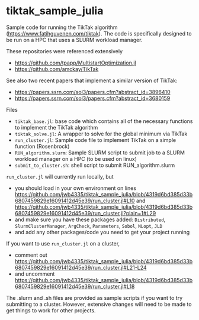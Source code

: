 # tiktak_sample_julia
Sample code for running the TikTak algorithm (https://www.fatihguvenen.com/tiktak). The code is specifically designed to be run on a HPC that uses a SLURM workload manager.

These repositories were referenced extensively
- https://github.com/tpapp/MultistartOptimization.jl
- https://github.com/amckay/TikTak

See also two recent papers that implement a similar version of TikTak:
- https://papers.ssrn.com/sol3/papers.cfm?abstract_id=3896410
- https://papers.ssrn.com/sol3/papers.cfm?abstract_id=3680159

Files 
- ```tiktak_base.jl```: base code which contains all of the necessary functions to implement the TikTak algorithm
- ```tiktak_solve.jl```: A wrapper to solve for the global minimum via TikTak
- ```run_cluster.jl```: Sample code file to implement TikTak on a simple function (Rosenbrock)
- ```RUN_algorithm.slurm```: Sample SLURM script to submit job to a SLURM workload manager on a HPC (to be used on linux)
- ```submit_to_cluster.sh```: shell script to submit RUN_algorithm.slurm

```run_cluster.jl``` will currently run locally, but
- you should load in your own environment on lines https://github.com/jwb4335/tiktak_sample_julia/blob/4319d6bd385d33b6807459829e16091412d45e39/run_cluster.jl#L10 and https://github.com/jwb4335/tiktak_sample_julia/blob/4319d6bd385d33b6807459829e16091412d45e39/run_cluster.jl?plain=1#L29
- and make sure you have these packages added: ```Distributed```, ```SlurmClusterManager```, ```ArgCheck```, ```Parameters```, ```Sobol```, ```NLopt```, ```JLD```
 - and add any other packages/code you need to get your project running

 If you want to use ```run_cluster.jl``` on a cluster, 
 - comment out https://github.com/jwb4335/tiktak_sample_julia/blob/4319d6bd385d33b6807459829e16091412d45e39/run_cluster.jl#L21-L24
 - and uncomment https://github.com/jwb4335/tiktak_sample_julia/blob/4319d6bd385d33b6807459829e16091412d45e39/run_cluster.jl#L18

The .slurm and .sh files are provided as sample scripts if you want to try submitting to a cluster. However, extensive changes will need to be made to get things to work for other projects.
